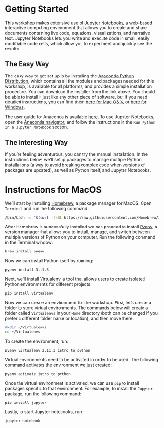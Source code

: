 # Getting Started

This workshop makes extensive use of [Jupyter Notebooks](https://jupyterlab.readthedocs.io/en/latest/user/notebook.html), a web-based interactive computing environment that allows you to create and share documents containing live code, equations, visualizations, and narrative text. Jupyter Notebooks lets you write and execute code in small, easily modifiable code cells, which allow you to experiment and quickly see the results. 

## The Easy Way

The easy way to get set up is by installing the [Anaconda Python Distribution](https://www.anaconda.com/products/distribution), which contains all the modules and packages needed for this workshop, is available for all platforms, and provides a simple installation procedure. You can download the installer from the link above. You should be able to install it just like any other piece of software, but if you need detailed instructions, you can find them [here for Mac OS X](https://www.datacamp.com/tutorial/installing-anaconda-mac-os-x), or [here for Windows](https://www.datacamp.com/tutorial/installing-anaconda-windows).

The user guide for Anaconda is available [here](https://docs.anaconda.com/anaconda/user-guide/). To use Jupyter Notebooks, open the [Anaconda navigator](https://docs.anaconda.com/navigator/), and follow the instructions in the `Run Python in a Jupyter Notebook` section.

## The Interesting Way

If you’re feeling adventurous, you can try the manual installation. In the instructions below, we’ll setup packages to manage multiple Python installations (a way to avoid breaking complex code when versions of packages are updated), as well as Python itself, and Jupyter Notebooks.

# Instructions for MacOS   

We’ll start by installing [Homebrew](https://brew.sh/), a package manager for MacOS. Open `Terminal` and run the following command:

```bash
/bin/bash -c "$(curl -fsSL https://raw.githubusercontent.com/Homebrew/install/HEAD/install.sh)"
```

After Homebrew is successfully installed we can proceed to install [Pyenv](https://github.com/pyenv/pyenv), a version manager that allows you to install, manage, and switch between multiple versions of Python on your computer. Run the following command in the Terminal window:

```bash
brew install pyenv
```

Now we can install Python itself by running:

```bash
pyenv install 3.11.3
```

Next, we’ll install [Virtualenv](https://virtualenv.pypa.io/en/latest/), a tool that allows users to create isolated Python environments for different projects:

```bash
pip install virtualenv
```

Now we can create an environment for the workshop. First, let’s create a folder to store virtual environments. The commands below will create a folder called `Virtualenvs` in your `Home` directory (both can be changed if you prefer a different folder name or location), and then move there:

```bash
mkdir ~/Virtualenvs
cd ~/Virtualenvs
```

To create the environment, run:

```bash
pyenv virtualenv 3.11.3 intro_to_python
```

Virtual environments need to be activated in order to be used. The following command activates the environment we just created:

```bash
pyenv activate intro_to_python
```

Once the virtual environment is activated, we can use `pip` to install packages specific to that environment. For example, to install the `Jupyter` package, run the following command:

```bash
pip install jupyter
```

Lastly, to start Jupyter notebooks, run:

```bash
jupyter notebook
```
